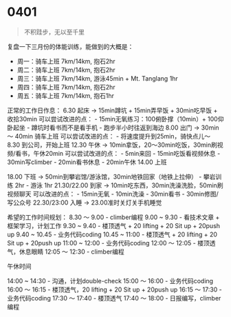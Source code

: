 # 0401
> 不积跬步，无以至千里

复盘一下三月份的体能训练，能做到的大概是：
- 周一：骑车上班 7km/14km, 抱石2hr
- 周二：骑车上班 7km/14km, 抱石2hr
- 周三：骑车上班 7km/14km, 游泳45min + Mt. Tanglang 1hr
- 周四：骑车上班 7km/14km, 抱石2hr
- 周五：骑车上班 7km/14km, 抱石1hr

正常的工作日作息：
6.30 起床 -> 
    15min蹲坑 + 15min弄早饭 + 30min吃早饭 + 收拾30min
    可以尝试改进的点：
        - 15min无氧练习：100俯卧撑（10min）+ 100仰卧起坐
        - 蹲坑时看书而不是看手机
        - 跑步半小时往返到海边
8.00 出门 ->
    30min ～ 40min 骑车上班
    可以尝试改进的点：
        -  将速度提升到25min，骑快点儿～
8.30 到公司，开始上班
12.30 午休 ->
    10min拿饭，20～30min吃饭，30min刷视频/看书，午休20min
    可以尝试改进的点：
        - 5min来回
        - 15min吃饭看视频休息
        - 30min写climber
        - 20min看书休息
        - 20min午休
14.00 上班

18.00 下班 -> 
    50min到攀岩馆/游泳馆，30min地铁回家（地铁上拉伸）
    - 攀岩训练  2hr
    - 游泳 1hr
21.30/22.00 到家 -> 
    10min吃东西，30min洗澡洗脸，50min刷视频聊天
    可以改进的点：
    - 15min无氧
    - 10min洗澡
    - 30min看书
    - 30min修图/写公众号
22.30/23:00 入睡 -> 
    23.00准时关灯关手机睡觉

希望的工作时间规划：
8.30 ～ 9.00
    -  climber编程
9.00 ~ 9.30
    - 看技术文章 + 框架学习，计划工作
9.30 ~ 9.40
    -  楼顶透气 + 20 lifting + 20 Sit up + 20push up
9.40 ~ 10.45
    - 业务代码coding
10.45 ~ 11:00
    - 楼顶透气 + 20 lifting + 20 Sit up + 20push up
11:00 ~ 12:00
    - 业务代码coding
12:00 ～ 12:05
    - 楼顶透气，休息眼睛
12:05 ～ 12:30
    - climber编程

午休时间

14:00 ~ 14:30
    - 沟通，计划double-check
15:00 ～ 16:00
    - 业务代码coding
16:00 ～ 16:15
    - 楼顶透气，20 lifting + 20 Sit up + 20push up
16:15 ～ 17:30
    - 业务代码coding
17:30 ～ 17:40
    -   楼顶透气
17:40 ～ 18:00
    - 日报编写，climber编程
